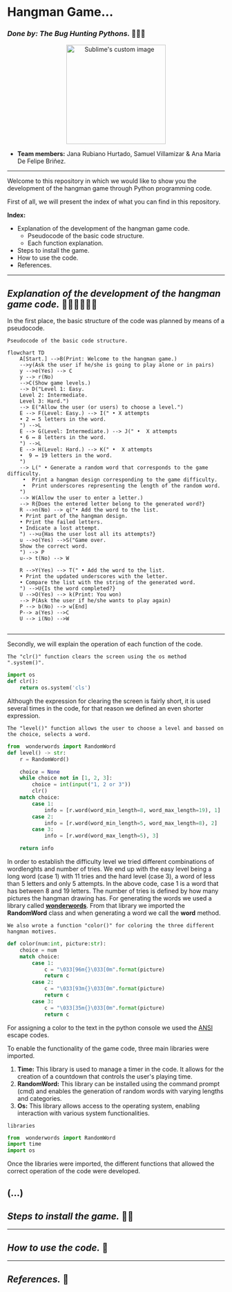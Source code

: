 # **Hangman Game...**

### _Done by:  The Bug Hunting Pythons._  :bug:🦗:bug:

<p align="center"> 
  <img width="230" height="230" src="https://i.postimg.cc/TwsP2PbN/Whats-App-Image-2023-06-24-at-6-12-59-PM.jpg" alt="Sublime's custom image"/>
</p>


* **Team members:**  Jana Rubiano Hurtado, Samuel Villamizar & Ana Maria De Felipe Briñez.

---

Welcome to this repository in which we would like to show you the development of the hangman game through Python programming code.

First of all, we will present the index of what you can find in this repository.

**Index:**
* Explanation of the development of the hangman game code.
   * Pseudocode of the basic code structure.
   * Each function explanation. 
* Steps to install the game.
* How to use the code.
* References. 

---

##  _Explanation of the development of the hangman game code._  :woman_technologist::woman_technologist::man_technologist:

In the first place, the basic structure of the code was planned by means of a pseudocode. 

 `Pseudocode of the basic code structure. `

```mermaid
flowchart TD
    A[Start.] -->B(Print: Welcome to the hangman game.) 
    -->y(Ask the user if he/she is going to play alone or in pairs)
    y -->e(Yes) --> C
    y --> r(No)
    -->C(Show game levels.)
    --> D("Level 1: Easy.
    Level 2: Intermediate.
    Level 3: Hard.")
    --> E("Allow the user (or users) to choose a level.")
    E --> F(Level: Easy.) --> I(" • X attempts
    • 2 ↔ 5 letters in the word.
    ") -->L
    E --> G(Level: Intermediate.) --> J(" •  X attempts
    • 6 ↔ 8 letters in the word.
    ") -->L
    E --> H(Level: Hard.) --> K(" •  X attempts
    •  9 ↔ 19 letters in the word.
    ") 
    --> L(" • Generate a random word that corresponds to the game difficulty.
     •  Print a hangman design corresponding to the game difficulty.
     •  Print underscores representing the length of the random word.
    ") 
    --> W(Allow the user to enter a letter.)
    --> R{Does the entered letter belong to the generated word?}
    R -->n(No) --> q("• Add the word to the list.
    • Print part of the hangman design.
    • Print the failed letters.
    • Indicate a lost attempt.
    ") -->u{Has the user lost all its attempts?}
    u -->o(Yes) -->S("Game over. 
    Show the correct word. 
    ") --> P
    u--> t(No) --> W
    
    R -->Y(Yes) --> T(" • Add the word to the list.
    • Print the updated underscores with the letter.
    • Compare the list with the string of the generated word.
    ") -->U{Is the word completed?} 
    U -->O(Yes) --> k(Print: You won)
    --> P(Ask the user if he/she wants to play again)
    P --> b(No) --> w[End]
    P--> a(Yes) -->C
    U --> i(No) -->W
   
```
---
Secondly, we will explain the operation of each function of the code.

`The "clr()" function clears the screen using the os method ".system()".`

```python
import os
def clr():
    return os.system('cls')
```
Although the expression for clearing the screen is fairly short, it is used several times in the code, for that reason we defined an even shorter expression. 


`The "level()" function allows the user to choose a level and bassed on the choice, selects a word.`

```python
from  wonderwords import RandomWord
def level() -> str:
    r = RandomWord()

    choice = None
    while choice not in [1, 2, 3]:
        choice = int(input("1, 2 or 3"))
        clr()
    match choice:
        case 1:
            info = [r.word(word_min_length=8, word_max_length=19), 1]
        case 2:
            info = [r.word(word_min_length=5, word_max_length=8), 2]
        case 3:
            info = [r.word(word_max_length=5), 3]

    return info
```
In order to establish the difficulty level we tried different combinations of wordlenghts and number of tries. We end up with the easy level being a long word (case 1) with 11 tries and the hard level (case 3), a word of less than 5 letters and only 5 attempts. In the above code, case 1 is a word that has between 8 and 19 letters. The number of tries is defined by how many pictures the hangman drawing has. 
For generating the words we used a library called [**wonderwords**](http://https://pypi.org/project/wonderwords/ "**wonderwords**"). From that library we imported the **RandomWord** class and when generating a word we call the **word** method.

`We also wrote a function "color()" for coloring the three different hangman motives.`

```python
def color(num:int, picture:str):
    choice = num
    match choice:
        case 1:
            c = "\033[96m{}\033[0m".format(picture)
            return c
        case 2:
            c = "\033[93m{}\033[0m".format(picture)
            return c
        case 3:
            c = "\033[35m{}\033[0m".format(picture)
            return c
```
For assigning a color to the text in the python console we used the [ANSI](https://en.wikipedia.org/wiki/ANSI_escape_code#cite_note-CruzGianone1997-31:// "ANSI") escape codes.


To enable the functionality of the game code, three main libraries were imported.

1. **Time:** This library is used to manage a timer in the code. It allows for the creation of a countdown that controls the user's playing time.
2. **RandomWord:** This library can be installed using the command prompt (cmd) and enables the generation of random words with varying lengths and categories.
3. **Os:** This library allows access to the operating system, enabling interaction with various system functionalities.

 `libraries`
 
```Python
from  wonderwords import RandomWord
import time
import os
```

Once the libraries were imported, the different functions that allowed the correct operation of the code were developed.

(...)
---
##  _Steps to install the game._ :open_file_folder::memo:

---
##  _How to use the code._ :tada:

---
##  _References._ :mag_right:
